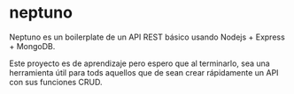 # neptuno

Neptuno es un boilerplate de un API REST básico usando Nodejs + Express + MongoDB.

Este proyecto es de aprendizaje pero espero que al terminarlo, sea una herramienta
útil para tods aquellos que de sean crear rápidamente un API con sus funciones CRUD.
